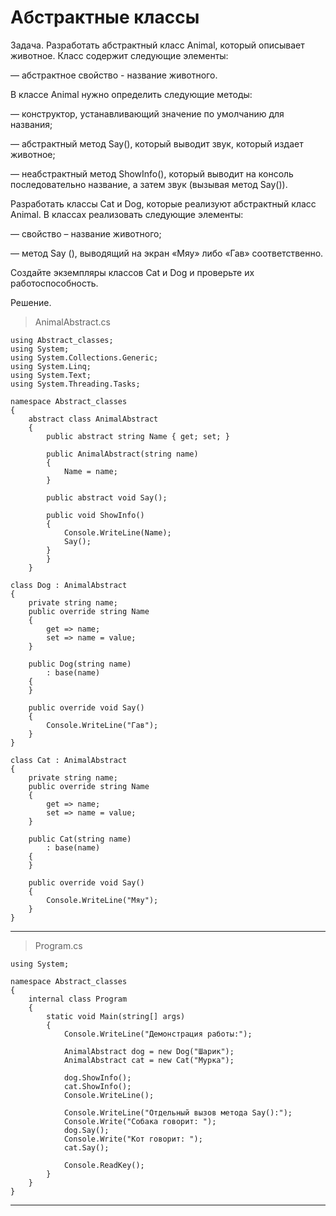 # Абстрактные классы

Задача. Разработать абстрактный класс Animal, который описывает животное. Класс содержит следующие элементы:

— абстрактное свойство - название животного.

В классе Animal нужно определить следующие методы:

— конструктор, устанавливающий значение по умолчанию для названия;

— абстрактный метод Say(), который выводит звук, который издает животное;

— неабстрактный метод ShowInfo(), который выводит на консоль последовательно название, а затем звук (вызывая метод Say()).

Разработать классы Cat и Dog, которые реализуют абстрактный класс Animal. В классах реализовать следующие элементы:

— свойство – название животного;

— метод Say (), выводящий на экран «Мяу» либо «Гав» соответственно.

Создайте экземпляры классов Cat и Dog и проверьте их работоспособность.

Решение. 
> AnimalAbstract.cs
```
using Abstract_classes;
using System;
using System.Collections.Generic;
using System.Linq;
using System.Text;
using System.Threading.Tasks;

namespace Abstract_classes
{
    abstract class AnimalAbstract
    {
        public abstract string Name { get; set; }

        public AnimalAbstract(string name)
        {
            Name = name;
        }

        public abstract void Say();

        public void ShowInfo()
        {
            Console.WriteLine(Name);
            Say();
        }
        }
    }

class Dog : AnimalAbstract
{
    private string name;
    public override string Name 
    { 
        get => name; 
        set => name = value; 
    }

    public Dog(string name)
        : base(name)
    {
    }

    public override void Say()
    {
        Console.WriteLine("Гав");
    }
}

class Cat : AnimalAbstract
{
    private string name;
    public override string Name
    {
        get => name;
        set => name = value;
    }

    public Cat(string name)
        : base(name)
    {
    }

    public override void Say()
    {
        Console.WriteLine("Мяу");
    }
}

```
___

> Program.cs
```
using System;

namespace Abstract_classes
{
    internal class Program
    {
        static void Main(string[] args)
        {
            Console.WriteLine("Демонстрация работы:");

            AnimalAbstract dog = new Dog("Шарик");
            AnimalAbstract cat = new Cat("Мурка");

            dog.ShowInfo();
            cat.ShowInfo();
            Console.WriteLine();

            Console.WriteLine("Отдельный вызов метода Say():");
            Console.Write("Собака говорит: ");
            dog.Say();
            Console.Write("Кот говорит: ");
            cat.Say();

            Console.ReadKey();
        }
    }
}
```
___
